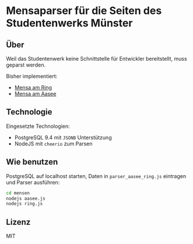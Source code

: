 # Mensaparser für die Seiten des Studentenwerks Münster

## Über

Weil das Studentenwerk keine Schnittstelle für Entwickler bereitstellt, muss geparst werden.

Bisher implementiert:

* [Mensa am Ring](http://www.studentenwerk-muenster.de/de/essen-a-trinken/mensen/mensa-am-ring)
* [Mensa am Aasee](http://www.studentenwerk-muenster.de/de/essen-a-trinken/mensen/mensa-am-aasee)

## Technologie

Eingesetzte Technologien:

* PostgreSQL 9.4 mit `JSONB` Unterstützung
* NodeJS mit `cheerio` zum Parsen

## Wie benutzen

PostgreSQL auf localhost starten, Daten in `parser_aasee_ring.js` eintragen und Parser ausführen:

```bash
cd mensen
nodejs aasee.js
nodejs ring.js
```

## Lizenz

MIT